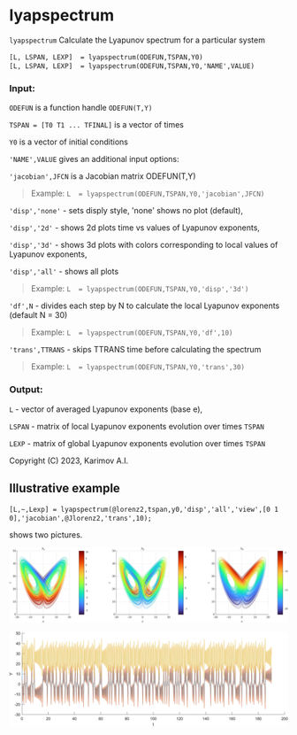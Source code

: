 # lyapspectrum

`lyapspectrum` Calculate the Lyapunov spectrum for a particular system

```
[L, LSPAN, LEXP]  = lyapspectrum(ODEFUN,TSPAN,Y0)
[L, LSPAN, LEXP]  = lyapspectrum(ODEFUN,TSPAN,Y0,'NAME',VALUE)
```

### Input:
`ODEFUN` is a function handle `ODEFUN(T,Y)`

`TSPAN = [T0 T1 ... TFINAL]` is a vector of times

`Y0` is a vector of initial conditions

`'NAME',VALUE` gives an additional input options:

`'jacobian',JFCN` is a Jacobian matrix ODEFUN(T,Y)

> Example: `L  = lyapspectrum(ODEFUN,TSPAN,Y0,'jacobian',JFCN)`

`'disp','none'` - sets disply style, 'none' shows no plot (default),

`'disp','2d'` - shows 2d plots time vs values of Lyapunov exponents,

`'disp','3d'` - shows 3d plots with colors corresponding to local values of Lyapunov exponents,

`'disp','all'` - shows all plots

> Example: `L  = lyapspectrum(ODEFUN,TSPAN,Y0,'disp','3d')`

`'df',N` - divides each step by N to calculate the local Lyapunov exponents (default N = 30) 

> Example: `L  = lyapspectrum(ODEFUN,TSPAN,Y0,'df',10)`

`'trans',TTRANS` - skips TTRANS time before calculating the spectrum

> Example: `L  = lyapspectrum(ODEFUN,TSPAN,Y0,'trans',30)`

### Output:
`L` - vector of averaged Lyapunov exponents (base e),

`LSPAN` - matrix of local Lyapunov exponents evolution over times `TSPAN`

`LEXP` - matrix of global Lyapunov exponents evolution over times `TSPAN`
 
Copyright (C) 2023, Karimov A.I.

## Illustrative example

```
[L,~,Lexp] = lyapspectrum(@lorenz2,tspan,y0,'disp','all','view',[0 1 0],'jacobian',@Jlorenz2,'trans',10);
```

shows two pictures.

![This is an image 1](https://github.com/aikarimov/lyapspectrum/blob/main/Lorenz_all_lyap.jpg)
                      
![This is an image 2](https://github.com/aikarimov/lyapspectrum/blob/main/Lorenz_all_series.jpg)

